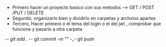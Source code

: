 

 * Primero hacer un proyecto basico con sus metodos -->  GET / POST /PUT / DELETE
 * Segundo, organizarlo bien y dividirlo en carpetas y archvios apartes
 * Tercero, Hacer primero o el tema del login o el del jwt , comprobar que funcione y pasarlo a otra carpeta

  -_- git add .
 -_- git commit -m ""
 -_- git push